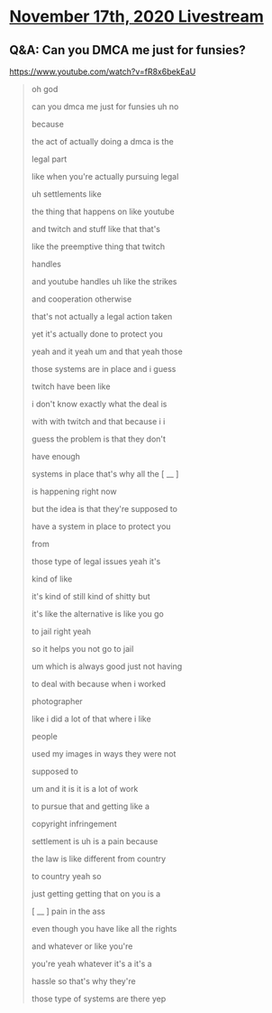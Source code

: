 # [November 17th, 2020 Livestream](../2020-11-17.md)
## Q&A: Can you DMCA me just for funsies?
https://www.youtube.com/watch?v=fR8x6bekEaU
> oh god
>
> can you dmca me just for funsies uh no
>
> because
>
> the act of actually doing a dmca is the
>
> legal part
>
> like when you're actually pursuing legal
>
> uh settlements like
>
> the thing that happens on like youtube
>
> and twitch and stuff like that that's
>
> like the preemptive thing that twitch
>
> handles
>
> and youtube handles uh like the strikes
>
> and cooperation otherwise
>
> that's not actually a legal action taken
>
> yet it's actually done to protect you
>
> yeah and it yeah um and that yeah those
>
> those systems are in place and i guess
>
> twitch have been like
>
> i don't know exactly what the deal is
>
> with with twitch and that because i i
>
> guess the problem is that they don't
>
> have enough
>
> systems in place that's why all the [ __ ]
>
> is happening right now
>
> but the idea is that they're supposed to
>
> have a system in place to protect you
>
> from
>
> those type of legal issues yeah it's
>
> kind of like
>
> it's kind of still kind of shitty but
>
> it's like the alternative is like you go
>
> to jail right yeah
>
> so it helps you not go to jail
>
> um which is always good just not having
>
> to deal with because when i worked
>
> photographer
>
> like i did a lot of that where i like
>
> people
>
> used my images in ways they were not
>
> supposed to
>
> um and it is it is a lot of work
>
> to pursue that and getting like a
>
> copyright infringement
>
> settlement is uh is a pain because
>
> the law is like different from country
>
> to country yeah so
>
> just getting getting that on you is a
>
> [ __ ] pain in the ass
>
> even though you have like all the rights
>
> and whatever or like you're
>
> you're yeah whatever it's a it's a
>
> hassle so that's why they're
>
> those type of systems are there yep
>
